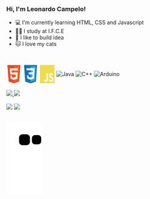 ### Hi, I'm Leonardo Campelo!

- 💻 I’m currently learning HTML, CSS and Javascript
- 🧑‍🎓 I study at I.F.C.E
- 🔧 I like to build idea 
- 🐱 I love my cats

##
<div style="display: inline_block"><br>
  
<!--  <a href="https://github.com/LeoCosta7?tab=repositories">
 -->
  
  <img align="center" alt="HTML" height="50" width="40" src="https://raw.githubusercontent.com/devicons/devicon/master/icons/html5/html5-original.svg">
  <img align="center" alt="CSS" height="50" width="40" src="https://raw.githubusercontent.com/devicons/devicon/master/icons/css3/css3-original.svg">
  <img align="center" alt="Js" height="50" width="40" src="https://raw.githubusercontent.com/devicons/devicon/master/icons/javascript/javascript-plain.svg">
  <img align="center" alt="Java" height="50" width="45" img src="https://cdn.jsdelivr.net/gh/devicons/devicon/icons/java/java-original.svg">
  <img align="center" alt="C++" height="50" width="45" img src="https://cdn.jsdelivr.net/gh/devicons/devicon/icons/cplusplus/cplusplus-original.svg">
  <img align="center" alt="Arduino" height="50" width="45" src="https://cdn.jsdelivr.net/gh/devicons/devicon/icons/arduino/arduino-original-wordmark.svg">
</div>
<br>
<!-- Stats -->
<div>
  <a href="https://github.com/LeoCosta7?tab=repositories">
  <img height="180em" src="https://github-readme-stats.vercel.app/api?username=LeoCosta7&show_icons=true&theme=highcontrast&include_all_commits=true&count_private=true"/> 
  <img height="180em" src="https://github-readme-stats.vercel.app/api/top-langs/?username=LeoCosta7&layout=compact&langs_count=7&theme=highcontrast"/>
</div>
<br>
<!-- Badges -->
<div>
  <a href = "lcampelocontato@gmail.com"><img src="https://img.shields.io/badge/Gmail-D14836?style=for-the-badge&logo=gmail&logoColor=white" target="_blank"></a>
  <a href="https://www.linkedin.com/in/leonardo-campelo-727596220/" target="_blank"><img src="https://img.shields.io/badge/-LinkedIn-%230077B5?style=for-the-badge&logo=linkedin&logoColor=white" target="_blank"></a> 
</div>

  
  
##  

![Snake animation](https://github.com/LeoCosta7/LeoCosta7/blob/output/github-contribution-grid-snake.svg)
